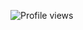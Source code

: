 <p align="left"> <img src="https://komarev.com/ghpvc/?username=FU-NK&color=yellow" alt="Profile views"/></p>
